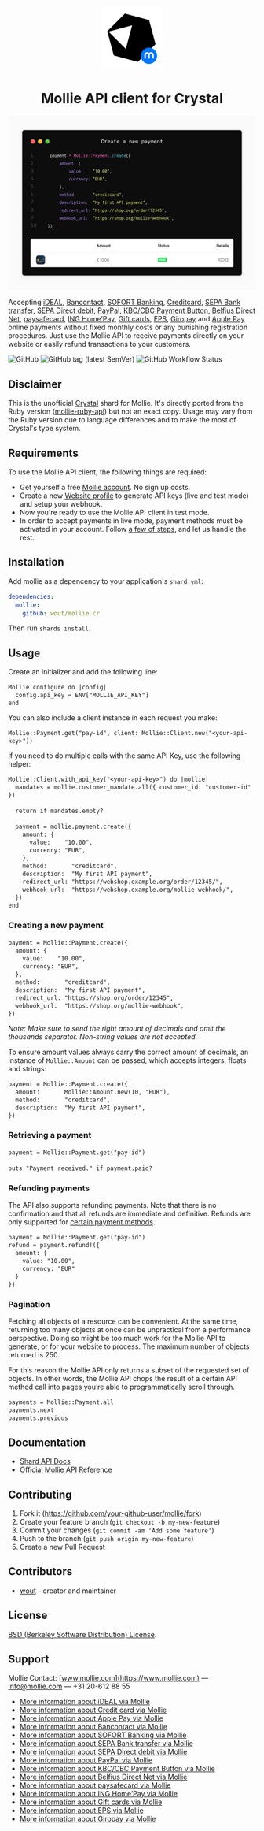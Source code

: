 <p align="center"> <img src="https://github.com/wout/mollie.cr/blob/main/assets/mollie_crystal_logo.png" width="128" height="128"/>
</p>
<h1 align="center">Mollie API client for Crystal</h1>

![Example payment](https://github.com/wout/mollie.cr/blob/main/assets/example.png)

Accepting [iDEAL](https://www.mollie.com/en/payments/ideal), [Bancontact](https://www.mollie.com/en/payments/bancontact), [SOFORT Banking](https://www.mollie.com/en/payments/sofort), [Creditcard](https://www.mollie.com/en/payments/credit-card), [SEPA Bank transfer](https://www.mollie.com/en/payments/bank-transfer), [SEPA Direct debit](https://www.mollie.com/en/payments/direct-debit), [PayPal](https://www.mollie.com/en/payments/paypal), [KBC/CBC Payment Button](https://www.mollie.com/en/payments/kbc-cbc), [Belfius Direct Net](https://www.mollie.com/en/payments/belfius), [paysafecard](https://www.mollie.com/en/payments/paysafecard), [ING Home’Pay](https://www.mollie.com/en/payments/ing-homepay), [Gift cards](https://www.mollie.com/en/payments/gift-cards), [EPS](https://www.mollie.com/en/payments/eps), [Giropay](https://www.mollie.com/en/payments/giropay) and [Apple Pay](https://www.mollie.com/en/payments/apple-pay) online payments without fixed monthly costs or any punishing registration procedures. Just use the Mollie API to receive payments directly on your website or easily refund transactions to your customers.

![GitHub](https://img.shields.io/github/license/wout/mollie.cr)
![GitHub tag (latest SemVer)](https://img.shields.io/github/v/tag/wout/mollie.cr)
![GitHub Workflow Status](https://img.shields.io/github/actions/workflow/status/wout/mollie.cr/ci.yml?branch=main)

## Disclaimer
This is the unofficial [Crystal](https://crystal-lang.org/) shard for Mollie.
It's directly ported from the Ruby version
([mollie-ruby-api](https://github.com/mollie/mollie-api-ruby)) but not an exact
copy. Usage may vary from the Ruby version due to language differences and to
make the most of Crystal's type system.

## Requirements
To use the Mollie API client, the following things are required:

+ Get yourself a free [Mollie account](https://www.mollie.com/dashboard/signup). No sign up costs.
+ Create a new [Website profile](https://www.mollie.com/dashboard/settings/profiles) to generate API keys (live and test mode) and setup your webhook.
+ Now you're ready to use the Mollie API client in test mode.
+ In order to accept payments in live mode, payment methods must be activated in your account. Follow [a few of steps](https://www.mollie.nl/beheer/diensten), and let us handle the rest.

## Installation

Add mollie as a depencency to your application's `shard.yml`:

```yaml
dependencies:
  mollie:
    github: wout/mollie.cr
```

Then run `shards install`.

## Usage

Create an initializer and add the following line:

```crystal
Mollie.configure do |config|
  config.api_key = ENV["MOLLIE_API_KEY"]
end
```

You can also include a client instance in each request you make:

```crystal
Mollie::Payment.get("pay-id", client: Mollie::Client.new("<your-api-key>"))
```

If you need to do multiple calls with the same API Key, use the following helper:

```crystal
Mollie::Client.with_api_key("<your-api-key>") do |mollie|
  mandates = mollie.customer_mandate.all({ customer_id: "customer-id" })

  return if mandates.empty? 
  
  payment = mollie.payment.create({
    amount: {
      value:    "10.00",
      currency: "EUR",
    },
    method:       "creditcard",
    description:  "My first API payment",
    redirect_url: "https://webshop.example.org/order/12345/",
    webhook_url:  "https://webshop.example.org/mollie-webhook/",
  })
end
```

### Creating a new payment

```crystal
payment = Mollie::Payment.create({
  amount: {
    value:    "10.00",
    currency: "EUR",
  },
  method:       "creditcard",
  description:  "My first API payment",
  redirect_url: "https://shop.org/order/12345",
  webhook_url:  "https://shop.org/mollie-webhook",    
})
```
*Note: Make sure to send the right amount of decimals and omit the thousands
separator. Non-string values are not accepted.*

To ensure amount values always carry the correct amount of decimals, an instance
of `Mollie::Amount` can be passed, which accepts integers, floats and strings:

```crystal
payment = Mollie::Payment.create({
  amount:       Mollie::Amount.new(10, "EUR"),
  method:       "creditcard",
  description:  "My first API payment",
})
```

### Retrieving a payment

```crystal
payment = Mollie::Payment.get("pay-id")

puts "Payment received." if payment.paid?
```

### Refunding payments

The API also supports refunding payments. Note that there is no confirmation and
that all refunds are immediate and definitive. Refunds are only supported for
[certain payment methods](https://help.mollie.com/hc/en-us/articles/115000014489-How-do-I-refund-a-payment-to-one-of-my-consumers-).

```crystal
payment = Mollie::Payment.get("pay-id")
refund = payment.refund!({
  amount: {
    value: "10.00",
    currency: "EUR"
  }
})
```

### Pagination

Fetching all objects of a resource can be convenient. At the same time,
returning too many objects at once can be unpractical from a performance
perspective. Doing so might be too much work for the Mollie API to generate, or
for your website to process. The maximum number of objects returned is 250.

For this reason the Mollie API only returns a subset of the requested set of
objects. In other words, the Mollie API chops the result of a certain API method
call into pages you’re able to programmatically scroll through.

```crystal
payments = Mollie::Payment.all
payments.next
payments.previous
```

## Documentation

- [Shard API Docs](https://wout.github.io/mollie.cr/)
- [Official Mollie API Reference](https://docs.mollie.com/reference/v2/payments-api/create-payment)

## Contributing

1. Fork it (<https://github.com/your-github-user/mollie/fork>)
2. Create your feature branch (`git checkout -b my-new-feature`)
3. Commit your changes (`git commit -am 'Add some feature'`)
4. Push to the branch (`git push origin my-new-feature`)
5. Create a new Pull Request

## Contributors

- [wout](https://github.com/wout) - creator and maintainer

## License
[BSD (Berkeley Software Distribution) License](https://opensource.org/licenses/bsd-license.php).

## Support
Mollie Contact: [www.mollie.com](https://www.mollie.com) — info@mollie.com — +31 20-612 88 55

+ [More information about iDEAL via Mollie](https://www.mollie.com/en/payments/ideal/)
+ [More information about Credit card via Mollie](https://www.mollie.com/en/payments/credit-card/)
+ [More information about Apple Pay via Mollie](https://www.mollie.com/en/payments/apple-pay/)
+ [More information about Bancontact via Mollie](https://www.mollie.com/en/payments/bancontact/)
+ [More information about SOFORT Banking via Mollie](https://www.mollie.com/en/payments/sofort/)
+ [More information about SEPA Bank transfer via Mollie](https://www.mollie.com/en/payments/bank-transfer/)
+ [More information about SEPA Direct debit via Mollie](https://www.mollie.com/en/payments/direct-debit/)
+ [More information about PayPal via Mollie](https://www.mollie.com/en/payments/paypal/)
+ [More information about KBC/CBC Payment Button via Mollie](https://www.mollie.com/en/payments/kbc-cbc/)
+ [More information about Belfius Direct Net via Mollie](https://www.mollie.com/en/payments/belfius)
+ [More information about paysafecard via Mollie](https://www.mollie.com/en/payments/paysafecard/)
+ [More information about ING Home’Pay via Mollie](https://www.mollie.com/en/payments/ing-homepay/)
+ [More information about Gift cards via Mollie](https://www.mollie.com/en/payments/gift-cards)
+ [More information about EPS via Mollie](https://www.mollie.com/en/payments/eps)
+ [More information about Giropay via Mollie](https://www.mollie.com/en/payments/giropay)
